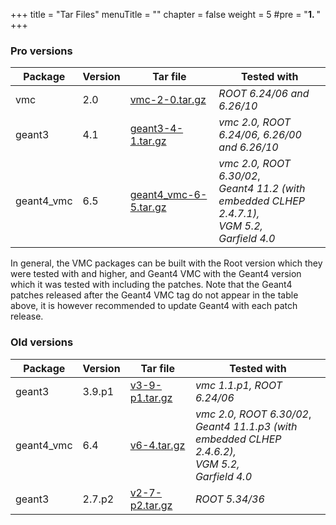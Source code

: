 +++
title = "Tar Files"
menuTitle = ""
chapter = false
weight = 5
#pre = "<b>1. </b>"
+++

### Pro versions

| Package | Version | Tar file | Tested with |
|---------|---------|----------| ------------|
| vmc | 2.0 | [vmc-2-0.tar.gz](https://github.com/vmc-project/vmc/archive/v2-0.tar.gz) | *ROOT 6.24/06 and 6.26/10* |
| geant3 | 4.1 | [geant3-4-1.tar.gz](https://github.com/vmc-project/geant3/archive/v4-1.tar.gz) | *vmc 2.0, ROOT 6.24/06, 6.26/00 and 6.26/10* |
| geant4_vmc | 6.5 | [geant4_vmc-6-5.tar.gz](https://github.com/vmc-project/geant4_vmc/archive/v6-5.tar.gz) | *vmc 2.0, ROOT 6.30/02*,<br> *Geant4 11.2 (with embedded CLHEP 2.4.7.1),* <br> *VGM 5.2,* <br> *Garfield 4.0*|

In general, the VMC packages can be built with the Root version which they were tested with and higher, and Geant4 VMC with the Geant4 version which it was tested with including the patches. Note that the Geant4 patches released after the Geant4 VMC tag do not appear in the table above, it is however recommended to update Geant4 with each patch release.

### Old versions

| Package | Version | Tar file | Tested with |
|---------|---------|----------| ------------|
| geant3 | 3.9.p1 | [v3-9-p1.tar.gz](https://github.com/vmc-project/geant3/archive/v3-9-p1.tar.gz) | *vmc 1.1.p1, ROOT 6.24/06*  |
| geant4_vmc | 6.4 | [v6-4.tar.gz](https://github.com/vmc-project/geant4_vmc/archive/v6-4.tar.gz) | *vmc 2.0, ROOT 6.30/02*,<br> *Geant4 11.1.p3 (with embedded CLHEP 2.4.6.2),* <br> *VGM 5.2,* <br> *Garfield 4.0*|
| geant3 | 2.7.p2 | [v2-7-p2.tar.gz](https://github.com/vmc-project/geant3/archive/v2-7-p2.tar.gz) | *ROOT 5.34/36*  |


